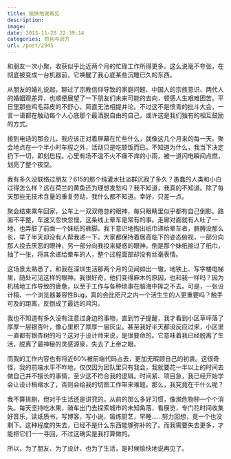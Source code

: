 ```yaml
---
title: 愉快地说再见
description: 
image: 
date: 2013-11-28 22:39:14
categories: 苟且与远方
url: /post/2945
---
```


和朋友一次小聚，收获似乎比近两个月的忙碌工作所得更多。这么说毫不夸张，在彻底被变成一台机器前，它唤醒了我心底某些沉睡已久的东西。

从朋友的婚礼说起，聊过了宗教信仰导致的家庭问题、中国人的宗族意识、两代人的婚姻观差异，也顺便展望了一下朋友们未来可能的去向，顿感人生艰难困苦。平日里那些鸡毛蒜皮的不舒心，简直无法相提并论。不过这不是愤青的批斗大会，一言一语都在触动每个人心底那个最洒脱自由的自己，或许这是我们独有的相互鼓励的方式。

接到电话的那会儿，我应该正对着屏幕在忙些什么，就像这几个月来的每一天。聚会地点在一个半小时车程之外，活动只是吃顿饭而已。不知道为什么，我当下决定扔下一切，即刻启程。心里有场不温不火不痛不痒的小雨，被一道闪电瞬间点燃，划亮了整个夜空。

我有多久没联络过朋友？615的那个纯灌水扯淡群沉寂了多久？愚蠢的人类和小白过得怎么样？远在荷兰的黄鱼还为理想发愁吗？我不知道，我真的不知道。除了每天那些无技术含量的重复劳动，我什么都不知道。幸好，只差一点。

聚会结束乘车回家，公车上一双双倦怠的眼神，每只眼睛里似乎都有自己倒影。路面不平整，车速又忽快忽慢，这条线上晕车是常有的事。走廊对面就有人吐了一地，也弄脏了前面一个妹纸的裤脚。我下意识地掏出纸巾递给晕车者，胳膊没那么长，举了半天却没有人帮我递一下。大家都保持着居高临下的姿态俯视，一部分向那人投去厌恶的眼神，另一部分向我投来疑惑的眼神。倒是那个妹纸接过了纸巾，抽了一张，将其余递给晕车的人，整个过程面部却没有丝毫表情。

这场景太熟悉了，和我在深圳生活那两个月的见闻如出一辙，地铁上、写字楼电梯里，随处可见这样的眼神。我很好奇，他们变得麻木的原因，也和我一样吗？因为机械地工作导致的疲惫，以至于工作与各种琐事在脑海中挥之不去。可是，一张设计稿、一个浏览器兼容性Bug，真的会比咫尺之内一个活生生的人更重要吗？触手可及的距离，反倒成了最远的鸿沟。

我也不知道有多久没有注意过身边的事物，直到竹子提醒，我才看到小区草坪落了厚厚一层银杏叶，像心里积了厚厚一层灰尘。甚至我好半天都没反应过来，小区里一直都有银杏树的吗？这对于设计师来说，是很要命的。它意味着我已经脱离了生活，脱离了最神秘的灵感源泉，失去了上帝之眼。

而我的工作内容也有将近60%被前端代码占去，更加无暇顾自己的初衷。这很奇怪，我的前端水平不咋地，仅仅因为团队里只有我会，我就要花一半以上的时间去做自己并不擅长的事情，至少这不符合我的逻辑。时间紧、项目急，我已经开始学会让设计稿缩水了，否则会给我的切图工作带来难题。那么，我究竟在干什么呢？

我不算挑剔，但对于生活还是讲究的。从前的那么多好习惯，像濒危物种一个个消失。每天坚持吃水果，骑车出门去探索城市的未知角落，看展览，专门花时间收集好音乐，读纸质书，写博客，写小说，锻炼厨艺，早睡……努力回想，竟一个也没剩下。这种程度的失去，已经不是什么东西能够弥补的了。而我需要失去更多，才能把它们一一寻回，不过这确实是我打算做的。

所以，为了朋友、为了设计、也为了生活，是时候愉快地说再见了。